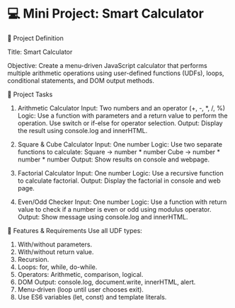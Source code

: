 # 💻 Mini Project: Smart Calculator

📝 Project Definition

Title: Smart Calculator

Objective:  Create a menu-driven JavaScript calculator that performs multiple arithmetic operations using user-defined functions (UDFs), loops, conditional statements, and DOM output methods.

🧩 Project Tasks

1. Arithmetic Calculator
Input: Two numbers and an operator (+, -, *, /, %)
Logic:
Use a function with parameters and a return value to perform the operation.
Use switch or if-else for operator selection.
Output: Display the result using console.log and innerHTML.

2. Square & Cube Calculator
Input: One number
Logic: Use two separate functions to calculate:
Square → number * number
Cube → number * number * number
Output: Show results on console and webpage.

3. Factorial Calculator
Input: One number
Logic: Use a recursive function to calculate factorial.
Output: Display the factorial in console and web page.

4. Even/Odd Checker
Input: One number
Logic: Use a function with return value to check if a number is even or odd using modulus operator.
Output: Show message using console.log and innerHTML.

🔹 Features & Requirements
Use all UDF types:
1. With/without parameters.
2. With/without return value.
3. Recursion.
4. Loops: for, while, do-while.
5. Operators: Arithmetic, comparison, logical.
6. DOM Output: console.log, document.write, innerHTML, alert.
7. Menu-driven (loop until user chooses exit).
8. Use ES6 variables (let, const) and template literals.


